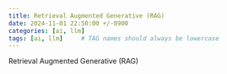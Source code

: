 ```yaml
---
title: Retrieval Augmented Generative (RAG)
date: 2024-11-01 22:50:00 +/-0900
categories: [ai, llm]
tags: [ai, llm]     # TAG names should always be lowercase
---
```


Retrieval Augmented Generative (RAG)
